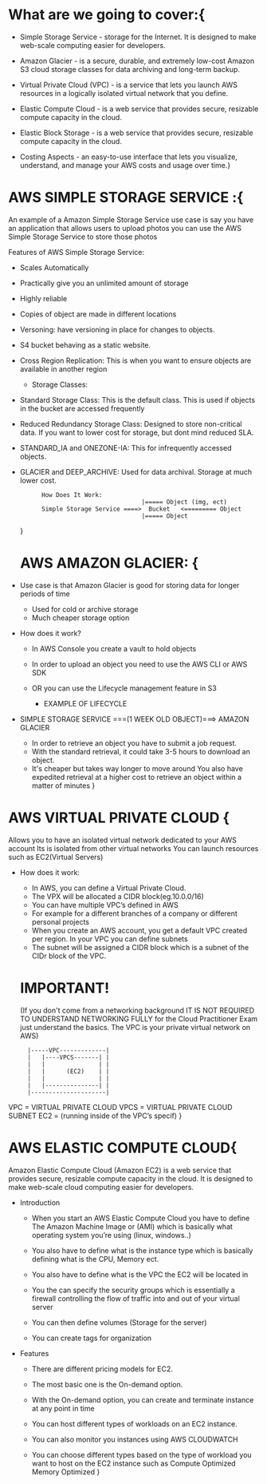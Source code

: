 # What are we going to cover:{

* Simple Storage Service - storage for the Internet. It is designed to make web-scale computing easier for developers.

* Amazon Glacier - is a secure, durable, and extremely low-cost Amazon S3 cloud storage classes for data archiving and long-term backup.

* Virtual Private Cloud (VPC) -  is a service that lets you launch AWS resources in a logically isolated virtual network that you define.

* Elastic Compute Cloud - is a web service that provides secure, resizable compute capacity in the cloud.

* Elastic Block Storage - is a web service that provides secure, resizable compute capacity in the cloud.

* Costing Aspects - an easy-to-use interface that lets you visualize, understand, and manage your AWS costs and usage over time.}


# AWS SIMPLE STORAGE SERVICE :{

An example of a Amazon Simple Storage Service use case is say you have an application that allows users to upload photos you can use the AWS Simple Storage Service to store those photos
	
Features of AWS Simple Storage Service:

- Scales Automatically 
- Practically give you an unlimited amount of storage
- Highly reliable
- Copies of object are made in different locations
- Versoning:  have versioning in place for changes to objects.
- S4 bucket behaving as a static website.
- Cross Region Replication: This is when you want to ensure objects are available in another region

	* Storage Classes:

* Standard Storage Class: This is the  default class. This is used if objects in the bucket are accessed frequently

* Reduced Redundancy Storage Class: Designed to store non-critical data. If you want to lower cost for storage, but dont mind reduced SLA.

* STANDARD_IA and ONEZONE-IA:  This for infrequently accessed objects.

* GLACIER and DEEP_ARCHIVE: Used for data archival. Storage at much lower cost. 

            How Does It Work:
                                        |===== Object (img, ect)
            Simple Storage Service ====>  Bucket   <========= Object
                                        |===== Object
    }

    # AWS AMAZON GLACIER: {

* Use case is that Amazon Glacier is good for storing data for longer periods of time
    - Used for cold or archive storage 
    - Much cheaper storage option

* How does it work?
    - In AWS Console you create a vault to hold objects
    - In order to upload an object you need to use the AWS CLI or AWS SDK
    - OR you can use the Lifecycle  management feature in S3


		* EXAMPLE OF LIFECYCLE

- SIMPLE STORAGE SERVICE ===(1 WEEK OLD OBJECT)===> AMAZON GLACIER 

    - In order to retrieve an object you have to submit a job request.
    - With the standard retrieval, it could take 3-5 hours to download an object.
    - It's cheaper but takes way longer to move around
You also have expedited retrieval at a higher cost to retrieve an object within a matter of minutes
} 


# AWS VIRTUAL PRIVATE CLOUD {

Allows you to have an isolated virtual network dedicated to your AWS account
Its is isolated from other virtual networks
You can launch resources such as EC2(Virtual Servers)

* How does it work:
    - In AWS, you can define a Virtual Private Cloud.
    - The VPX will be allocated a CIDR block(eg.10.0.0/16)
    - You can have multiple VPC’s defined in AWS
    - For example for a different branches of a company or different personal projects
    - When you create an AWS account, you get a default VPC created per region.
    In your VPC you can define subnets
    - The subnet will be assigned a CIDR block which is a subnet of the CIDr block of the VPC.

    # IMPORTANT!                     
    (If you don't come from a networking background IT IS NOT REQUIRED TO UNDERSTAND NETWORKING FULLY for the Cloud Practitioner Exam just understand the basics. The VPC is your private virtual network on AWS)

		|-----VPC-------------|
		|	|----VPCS-------| |
		|	|               | |
		|	|      (EC2)    | | 
		|	|               | |
		|	|---------------| |
        |---------------------|

VPC = VIRTUAL PRIVATE CLOUD
VPCS = VIRTUAL PRIVATE CLOUD SUBNET
EC2 =  (running inside of the VPC’s specif)
}

# AWS ELASTIC COMPUTE CLOUD{

Amazon Elastic Compute Cloud (Amazon EC2) is a web service that provides secure, resizable compute capacity in the cloud. It is designed to make web-scale cloud computing easier for developers.
	

* Introduction
	
    - When you start an AWS Elastic Compute Cloud you have to define The Amazon Machine Image or (AMI) which is basically what operating system you’re using (linux, windows..)

    - You also have to define what is the instance type which is basically defining what is the CPU, Memory ect.

    - You also have to define what is the VPC the EC2 will be located in

    - You the can specify the security groups which is essentially a firewall controlling the flow of traffic into and out of your virtual server

    - You can then define volumes (Storage for the server)

    - You can create tags for organization

* Features

    - There are different pricing models for EC2.

    - The most basic one is the On-demand option. 

    - With the On-demand option, you can create and terminate instance at any point in time

    - You can host different types of workloads on an EC2 instance.

    - You can also monitor you instances using AWS CLOUDWATCH

    - You can choose different types based on the type of workload you want to host on the EC2 instance such as Compute Optimized Memory Optimized
}